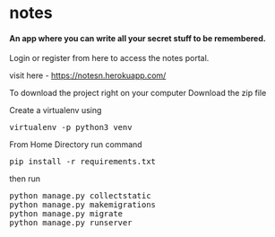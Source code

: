 # notes
<h4>An app where you can write all your secret stuff to be remembered.</h4>
Login or register from here to access the notes portal.

visit here - https://notesn.herokuapp.com/

To download the project right on your computer Download the zip file

Create a virtualenv using 
<pre>virtualenv -p python3 venv</pre>

From Home Directory run command

<pre>pip install -r requirements.txt</pre>
then run
<pre>
python manage.py collectstatic
python manage.py makemigrations
python manage.py migrate
python manage.py runserver</pre>
